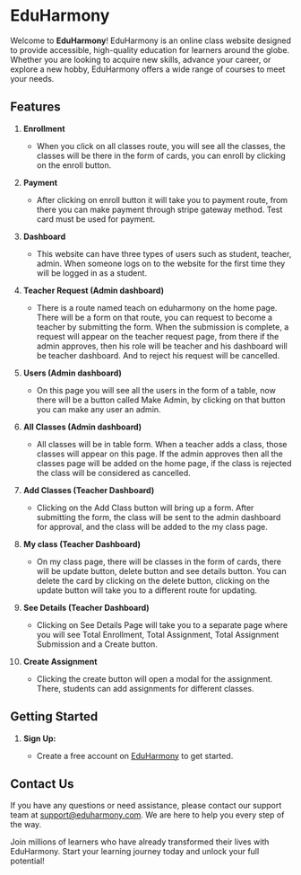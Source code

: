 # EduHarmony

Welcome to **EduHarmony**! EduHarmony is an online class website designed to provide accessible, high-quality education for learners around the globe. Whether you are looking to acquire new skills, advance your career, or explore a new hobby, EduHarmony offers a wide range of courses to meet your needs.

## Features

1. **Enrollment**

   - When you click on all classes route, you will see all the classes, the classes will be there in the form of cards, you can enroll by clicking on the enroll button.

2. **Payment**

   - After clicking on enroll button it will take you to payment route, from there you can make payment through stripe gateway method. Test card must be used for payment.

3. **Dashboard**

   - This website can have three types of users such as student, teacher, admin. When someone logs on to the website for the first time they will be logged in as a student.

4. **Teacher Request (Admin dashboard)**

   - There is a route named teach on eduharmony on the home page. There will be a form on that route, you can request to become a teacher by submitting the form. When the submission is complete, a request will appear on the teacher request page, from there if the admin approves, then his role will be teacher and his dashboard will be teacher dashboard. And to reject his request will be cancelled.

5. **Users (Admin dashboard)**

   - On this page you will see all the users in the form of a table, now there will be a button called Make Admin, by clicking on that button you can make any user an admin.

6. **All Classes (Admin dashboard)**

   - All classes will be in table form. When a teacher adds a class, those classes will appear on this page. If the admin approves then all the classes page will be added on the home page, if the class is rejected the class will be considered as cancelled.

7. **Add Classes (Teacher Dashboard)**

   - Clicking on the Add Class button will bring up a form. After submitting the form, the class will be sent to the admin dashboard for approval, and the class will be added to the my class page.

8. **My class (Teacher Dashboard)**

   - On my class page, there will be classes in the form of cards, there will be update button, delete button and see details button. You can delete the card by clicking on the delete button, clicking on the update button will take you to a different route for updating.

9. **See Details (Teacher Dashboard)**

   - Clicking on See Details Page will take you to a separate page where you will see Total Enrollment, Total Assignment, Total Assignment Submission and a Create button.

10. **Create Assignment**
    - Clicking the create button will open a modal for the assignment. There, students can add assignments for different classes.

## Getting Started

1. **Sign Up:**

   - Create a free account on [EduHarmony](https://eduharmony-d6114.web.app/) to get started.

## Contact Us

If you have any questions or need assistance, please contact our support team at support@eduharmony.com. We are here to help you every step of the way.

Join millions of learners who have already transformed their lives with EduHarmony. Start your learning journey today and unlock your full potential!
